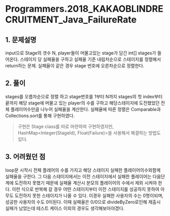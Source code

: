 # Programmers.2018_KAKAOBLINDRECRUITMENT_Java_FailureRate

## 1. 문제설명
input으로 Stage의 갯수 N, player들이 머물고있는 stage가 담긴 int[] stages가 들어온다. 스테이지 당 실패율을 구하고 실패율 기준 내림차순으로 스테이지를 정렬해서 return하는 문제. 실패율이 같은 경우 stage 번호에 오른차순으로 정렬한다.

## 2. 풀이
stages를 오름차순으로 정렬 하고 stage번호를 1부터 N까지 stages의 첫 index부터 끝까지 해당 stage에 머물고 있는 player의 수를 구하고 해당스테이지에 도전했었던 전체 플레이어수만큼 나누어 실패율을 계산한다. 실패율에 따른 정렬은 Comparable과 Collections.sort를 통해 구현하였다.

> 구현은 Stage class를 따로 마련하여 구현하였지만, HashMap<Integer(StageId), Float(Failure)>을 사용해서 해결하는 방법도 있다. 

## 3. 어려웠던 점
loop문 시작시 전체 플레어의 수를 가지고 해당 스테이지 실패한 플레이어의수와함께 실패율을 구한다. 그 다음 스테이지에서는 이전 스테이지에서 실패한 플레이어는 다음단계에 도전하지 못했기 때문에 실패율 계산시 분모의 플레이어의 수에서 제외 시켜야 한다. 이런 식으로 반복해 갈 경우 어떤 스테이지부터 이전 스테이지를 성공하지 못하여 아무도 도전하지 못한 스테이지가 나올 수 있다. 이경우 실패한 사용자의 수는 0명이되며, 성공한 사용자의 수도 0이된다. 이때 실패율은 0/0으로 divideByZero로인해 제출시 실패가 났었는데 테스트 케이스 이외의 경우도 생각해보아야겠다.
